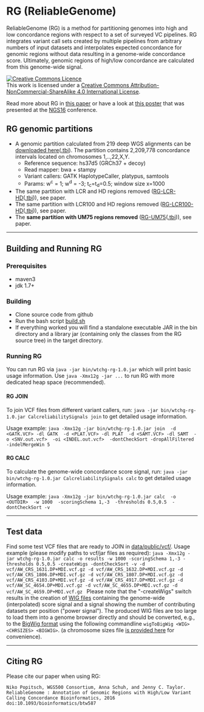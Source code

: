 # RG (ReliableGenome)

ReliableGenome (RG) is a method for partitioning genomes into high and low concordance regions with respect to a set of surveyed VC pipelines. RG integrates variant call sets created by multiple pipelines from arbitrary numbers of input datasets and interpolates expected concordance for genomic regions without data resulting in a genome-wide concordance score.
Ultimately, genomic regions of high/low concordance are calculated from this genome-wide signal.	

<a rel="license" href="http://creativecommons.org/licenses/by-nc-sa/4.0/"><img alt="Creative Commons Licence" style="border-width:0" src="https://i.creativecommons.org/l/by-nc-sa/4.0/88x31.png" /></a><br />This work is licensed under a <a rel="license" href="http://creativecommons.org/licenses/by-nc-sa/4.0/">Creative Commons Attribution-NonCommercial-ShareAlike 4.0 International License</a>.

Read more about RG in 
[this paper](http://bioinformatics.oxfordjournals.org/content/early/2016/09/06/bioinformatics.btw587) or have a look at
[this poster](docs/2016_RG_poster.pdf) that was presented at the [NGS16](https://www.iscb.org/ngs2016) conference.

## RG genomic partitions

* A genomic partition calculated from 219 deep WGS alignments can be [downloaded here](data/public/20160422_RG-win1000-score1_-3-RELIABLE-above0.5.bed.gz)([.tbi](data/public/20160422_RG-win1000-score1_-3-RELIABLE-above0.5.bed.gz.tbi)). The partition contains 2,209,778 concordance intervals located on chromosomes 1,..,22,X,Y.
  * Reference sequence: hs37d5 (GRCh37 + decoy)
  * Read mapper: bwa + stampy
  * Variant callers: GATK HaplotypeCaller, platypus, samtools
  * Params: w<sup>c</sup> = 1; w<sup>d</sup> = -3; t<sub>c</sub>=t<sub>d</sub>=0.5; window size x=1000
* The same partition with LCR and HD regions removed ([RG-LCR-HD](data/public/20160422_RG-win1000-score1_-3-RELIABLE-above0.5.bed.gz-min-LCR-min-HD.bed.gz)([.tbi](data/public/20160422_RG-win1000-score1_-3-RELIABLE-above0.5.bed.gz-min-LCR-min-HD.bed.gz.tbi))), see paper.
* The same partition with LCR100 and HD regions removed ([RG-LCR100-HD](data/public/20160422_RG-win1000-score1_-3-RELIABLE-above0.5.bed.gz-min-LCR100-min-HD.bed.gz)([.tbi](data/public/20160422_RG-win1000-score1_-3-RELIABLE-above0.5.bed.gz-min-LCR100-min-HD.bed.gz.tbi))), see paper.
* The **same partition with UM75 regions removed** ([RG-UM75](data/public/20160825_RG-win1000-score1_-3-RELIABLE-above0.5.-min-UM75.bed.gz)([.tbi](data/public/20160825_RG-win1000-score1_-3-RELIABLE-above0.5.-min-UM75.bed.gz.tbi))), see paper.

---

## Building and Running RG 

### Prerequisites
* maven3 
* jdk 1.7+

### Building 
* Clone source code from github
* Run the bash script [build.sh](build.sh) 
* If everything worked you will find a standalone executable JAR in the bin directory and a library jar (containing only the classes from the RG source tree) in the target directory.

### Running RG

You can run RG via `java -jar bin/wtchg-rg-1.0.jar` which will print basic usage information. 
Use `java -Xmx12g -jar ...` to run RG with more dedicated heap space (recommended).

#### RG JOIN

To join VCF files from different variant callers, run:
`java -jar bin/wtchg-rg-1.0.jar CalcreliabilitySignals join`
to get detailed usage information.

Usage example:
`java -Xmx12g -jar bin/wtchg-rg-1.0.jar join 
    -d <GATK.VCF> -dl GATK 
    -d <PLAT.VCF> -dl PLAT 
    -d <SAMT.VCF> -dl SAMT 
    -o <SNV.out.vcf> 
    -oi <INDEL.out.vcf> 
    -dontCheckSort -dropAllFiltered -indelMergeWin 5`

#### RG CALC

To calculate the genome-wide concordance score signal, run:
`java -jar bin/wtchg-rg-1.0.jar CalcreliabilitySignals calc`
to get detailed usage information.

Usage example:
`java -Xmx12g -jar bin/wtchg-rg-1.0.jar calc 
    -o <OUTDIR> 
    -w 1000 
    -scoringSchema 1,-3 
    -thresholds 0.5,0.5 
    -dontCheckSort -v`

---

## Test data

Find some test VCF files that are ready to JOIN in [data/public/vcf/](data/public/vcf/).
Usage example (please modify paths to vcf/jar files as required): 
`java -Xmx12g -jar wtchg-rg-1.0.jar calc -o results -w 1000 -scoringSchema 1,-3 -thresholds 0.5,0.5 -createWigs -dontCheckSort -v -d vcf/AW_CRS_1631.DP+MDI.vcf.gz -d vcf/AW_CRS_1632.DP+MDI.vcf.gz -d vcf/AW_CRS_1806.DP+MDI.vcf.gz -d vcf/AW_CRS_1807.DP+MDI.vcf.gz -d vcf/AW_CRS_4103.DP+MDI.vcf.gz -d vcf/AW_CRS_4917.DP+MDI.vcf.gz -d vcf/AW_SC_4654.DP+MDI.vcf.gz -d vcf/AW_SC_4655.DP+MDI.vcf.gz -d vcf/AW_SC_4659.DP+MDI.vcf.gz
`
Please note that the "-createWigs" switch results in the creation of [WIG files](https://genome.ucsc.edu/goldenpath/help/wiggle.html) containing the genome-wide (interpolated) score signal and a signal showing the number of contributing datasets per position ("power signal"). The produced WIG files are too large to load them into a genome browser directly and should be converted, e.g., to the [BigWig format](https://genome.ucsc.edu/goldenpath/help/bigWig.html) using the following commandline
`wigToBigWig <WIG> <CHRSIZES> <BIGWIG>`.
(a chromosome sizes file [is provided here](data/public/hs37d5.fa) for convenience).


---

## Citing RG
Please cite our paper when using RG: 

`Niko Popitsch, WGS500 Consortium, Anna Schuh, and Jenny C. Taylor.
ReliableGenome : Annotation of Genomic Regions with High/Low Variant Calling Concordance
Bioinformatics, 2016 doi:10.1093/bioinformatics/btw587`

